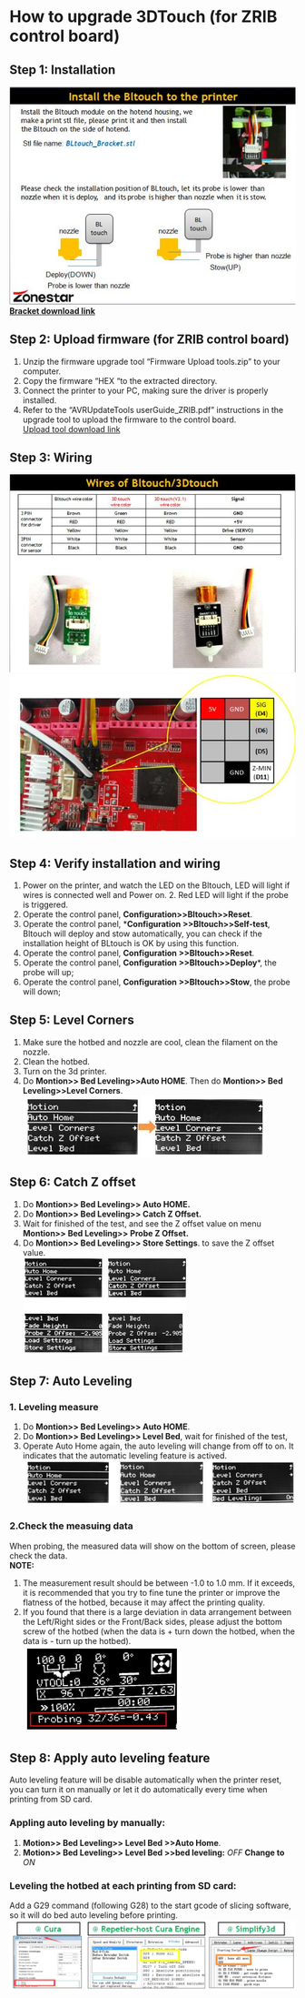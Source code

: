# How to upgrade 3DTouch (for ZRIB control board)
## Step 1: Installation
![Installation](.\3DTouch\install.jpg)  
[**Bracket download link**](https://github.com/ZONESTAR3D/Upgrade-kit-guide/tree/main/Bed%20Leveling%20Sensor/BLtouch(3D%20Touch))
## Step 2: Upload firmware (for ZRIB control board)
1. Unzip the firmware upgrade tool “Firmware Upload tools.zip” to your computer.  
2. Copy the firmware “HEX “to the extracted directory.  
3. Connect the printer to your PC, making sure the driver is properly installed.  
4. Refer to the “AVRUpdateTools userGuide_ZRIB.pdf” instructions in the upgrade tool to upload the firmware to the control board.  
[Upload tool download link](https://github.com/ZONESTAR3D/Firmware-Upload-tool)
## Step 3: Wiring
![Wire of 3DTouch](.\3DTouch\wireof3DTouch.jpg)
![Wiring for ZRIB](.\3DTouch\wiring-ZRIBV6.jpg)
## Step 4: Verify installation and wiring
1. Power on the printer, and watch the LED on the Bltouch, LED will light if wires is connected well and Power on.     2. Red LED will light if the probe is triggered.    
3. Operate the control panel, **Configuration>>Bltouch>>Reset**.  
4. Operate the control panel, ***Configuration >>Bltouch>>Self-test**, Bltouch will deploy and stow automatically, you can check if the installation height of BLtouch is OK by using this function.  
5. Operate the control panel, **Configuration >>Bltouch>>Reset**. 
6. Operate the control panel, **Configuration >>Bltouch>>Deploy***, the probe will up;  
7. Operate the control panel, **Configuration >>Bltouch>>Stow**, the probe will down;  
## Step 5: Level Corners
1. Make sure the hotbed and nozzle are cool, clean the filament on the nozzle.  
2. Clean the hotbed.  
3. Turn on the 3d printer.  
4. Do **Montion>> Bed Leveling>>Auto HOME**. Then do **Montion>> Bed Leveling>>Level Corners**.
![Level Corners](.\3DTouch\fig1.jpg)
## Step 6: Catch Z offset
1. Do **Montion>> Bed Leveling>> Auto HOME.**  
2. Do **Montion>> Bed Leveling>> Catch Z Offset.**  
3. Wait for finished of the test, and see the Z offset value on menu **Montion>> Bed Leveling>> Probe Z Offset.**
4. Do **Montion>> Bed Leveling>> Store Settings**. to save the Z offset value.  
![Catch Z offset](.\3DTouch\fig2.jpg)   
## Step 7: Auto Leveling 
### 1. Leveling measure
1. Do **Montion>> Bed Leveling>> Auto HOME**.
2. Do **Montion>> Bed Leveling>> Level Bed**, wait for  finished of the test, 
3. Operate Auto Home again, the auto leveling will change from off to on. It indicates that the automatic leveling feature is actived.
![Leveling measure](.\3DTouch\fig3.jpg)   
### 2.Check the measuing data
When probing, the measured data will show on the bottom of screen, please check the data.  
**NOTE:**   
1. The measurement result should be between -1.0 to 1.0 mm. If it exceeds, it is recommended that you try to fine tune the printer or improve the flatness of the hotbed, because it may affect the printing quality.  
2. If you found that there is a large deviation in data arrangement between the Left/Right sides or the Front/Back sides, please adjust the bottom screw of the hotbed (when the data is + turn down the hotbed, when the data is - turn up the hotbed).  
![measuing data](.\3DTouch\fig4.jpg)   
## Step 8: Apply auto leveling feature
Auto leveling feature will be disable automatically when the printer reset, you can turn it on manually or 
let it do automatically every time when printing from SD card.
### Appling auto leveling by manually:
1. **Motion>> Bed Leveling>> Level Bed >>Auto Home**.
2. **Motion>> Bed Leveling>> Level Bed >>bed leveling:** *OFF* **Change to** *ON*  
### Leveling  the hotbed at each printing from SD card:
Add a G29 command (following G28) to the start gcode of slicing software, so it will do bed auto leveling before printing.    
![gcode](.\3DTouch\fig5.jpg)  


